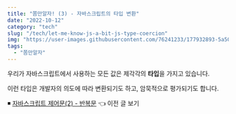 ```yaml
---
title: "쫌만알자! (3) - 자바스크립트의 타입 변환"
date: "2022-10-12"
category: "tech"
slug: "/tech/let-me-know-js-a-bit-js-type-coercion"
img: "https://user-images.githubusercontent.com/76241233/177932893-5a504b26-12e4-4ade-b1ce-1951d072ba82.jpg"
tags:
  - "쫌만알자"
---
```


우리가 자바스크립트에서 사용하는 모든 값은 제각각의 **타입**을 가지고 있습니다.

이런 타입은 개발자의 의도에 따라 변환되기도 하고, 암묵적으로 평가되기도 합니다.



◾ [자바스크립트 제어문(2) - 반복문](/tech/let-me-know-js-a-bit-js-control-flow-statement-loop) 👈 이전 글 보기
